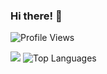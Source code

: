 <!--
**Znull-1220/Znull-1220** is a ✨ _special_ ✨ repository because its `README.md` (this file) appears on your GitHub profile.

Here are some ideas to get you started:

- 🔭 I’m currently working on ...
- 🌱 I’m currently learning ...
- 👯 I’m looking to collaborate on ...
- 🤔 I’m looking for help with ...
- 💬 Ask me about ...
- 📫 How to reach me: ...
- 😄 Pronouns: ...
- ⚡ Fun fact: ...
-->

### Hi there! 👋

 ![Profile Views](https://komarev.com/ghpvc/?username=Znull-1220)


![](https://github-readme-stats.vercel.app/api?username=Znull-1220)
![Top Languages](https://github-readme-stats.vercel.app/api/top-langs/?username=Znull-1220)


